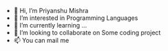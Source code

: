 - 👋 Hi, I’m Priyanshu Mishra
- 👀 I’m interested in Programming Languages
- 🌱 I’m currently learning ...
- 💞️ I’m looking to collaborate on Some coding project
- 📫 You can mail me

<!---
priyanshu0171/priyanshu0171 is a ✨ special ✨ repository because its `README.md` (this file) appears on your GitHub profile.
You can click the Preview link to take a look at your changes.
--->
